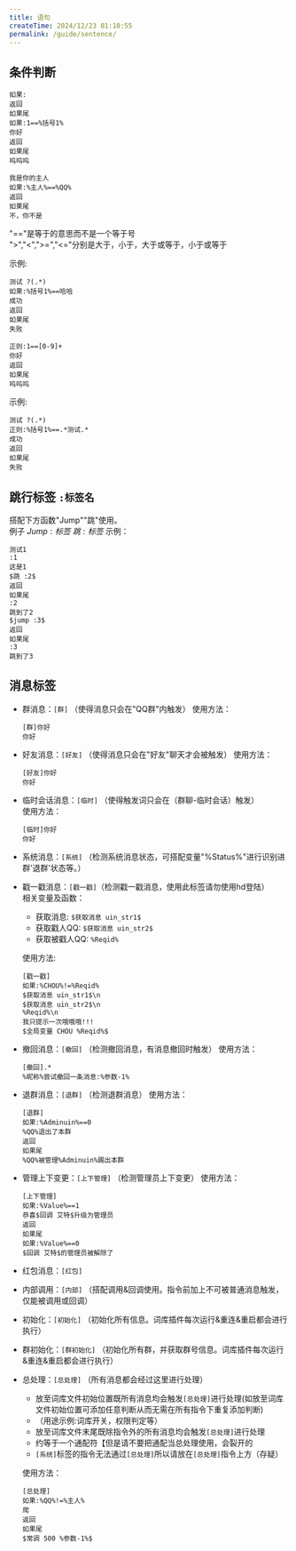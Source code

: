 ```yaml
---
title: 语句
createTime: 2024/12/23 01:10:55
permalink: /guide/sentence/
---
```


## 条件判断
```qr
如果:
返回
如果尾
如果:1==%括号1%
你好
返回
如果尾
呜呜呜

我是你的主人
如果:%主人%==%QQ%
返回
如果尾
不，你不是
```

"=="是等于的意思而不是一个等于号 \
">","<",">=","<="分别是大于，小于，大于或等于，小于或等于 

示例: 
```qr
测试 ?(.*)
如果:%括号1%==哈哈
成功
返回
如果尾
失败

正则:1==[0-9]+
你好
返回
如果尾
呜呜呜
```

示例:
```qr
测试 ?(.*)
正则:%括号1%==.*测试.*
成功
返回
如果尾
失败
```

## 跳行标签 `:标签名`
搭配下方函数"Jump""跳"使用。\
例子
    $Jump :标签$
    $跳 :标签$
示例：
```qr
测试1
:1
这是1
$跳 :2$
返回
如果尾
:2
跳到了2
$jump :3$
返回
如果尾
:3
跳到了3
```

## 消息标签
- 群消息：`[群]` （使得消息只会在"QQ群"内触发）
    使用方法：
    ```qr
    [群]你好
    你好
    ```
- 好友消息：`[好友]` （使得消息只会在"好友"聊天才会被触发）
    使用方法：
    ```qr
    [好友]你好
    你好
    ```
- 临时会话消息：`[临时]` （使得触发词只会在（群聊-临时会话）触发）\
    使用方法：
    ```qr
    [临时]你好
    你好
    ```
- 系统消息：`[系统]` （检测系统消息状态，可搭配变量"%Status%"进行识别进群'退群'状态等。）

- 戳一戳消息：`[戳一戳]`（检测戳一戳消息，使用此标签请勿使用hd登陆）\
    相关变量及函数：
    - 获取消息: `$获取消息 uin_str1$`
    - 获取戳人QQ: `$获取消息 uin_str2$`
    - 获取被戳人QQ: `%Reqid%`
    
    使用方法:
    ```qr
    [戳一戳]
    如果:%CHOU%!=%Reqid%
    $获取消息 uin_str1$\n
    $获取消息 uin_str2$\n
    %Reqid%\n
    我只提示一次哦哦哦!!!
    $全局变量 CHOU %Reqid%$
    ```
- 撤回消息：`[撤回]` （检测撤回消息，有消息撤回时触发）
    使用方法：
    ```qr
    [撤回].*
    %昵称%尝试撤回一条消息:%参数-1%
    ```
- 退群消息：`[退群]` （检测退群消息）
    使用方法：
    ```qr
    [退群]
    如果:%Adminuin%==0
    %QQ%退出了本群
    返回
    如果尾
    %QQ%被管理%Adminuin%踢出本群
    ```
- 管理上下变更：`[上下管理]` （检测管理员上下变更）
    使用方法：
    ```qr
    [上下管理]
    如果:%Value%==1
    恭喜$回调 艾特$升级为管理员
    返回
    如果尾
    如果:%Value%==0
    $回调 艾特$的管理员被解除了
    ```
- 红包消息：`[红包]`
- 内部调用：`[内部]` （搭配调用&回调使用。指令前加上不可被普通消息触发，仅能被调用或回调）
- 初始化：`[初始化]` （初始化所有信息。词库插件每次运行&重连&重启都会进行执行）
- 群初始化：`[群初始化]` （初始化所有群，并获取群号信息。词库插件每次运行&重连&重启都会进行执行）
- 总处理：`[总处理]` （所有消息都会经过这里进行处理）
    - 放至词库文件初始位置既所有消息均会触发`[总处理]`进行处理(如放至词库文件初始位置可添加任意判断从而无需在所有指令下重复添加判断)
    - （用途示例:词库开关，权限判定等）
    - 放至词库文件末尾既除指令外的所有消息均会触发`[总处理]`进行处理
    - 约等于一个通配符【但是请不要把通配当总处理使用，会裂开的
    - `[系统]`标签的指令无法通过`[总处理]`所以请放在`[总处理]`指令上方（存疑）

    使用方法：
    ```qr
    [总处理]
    如果:%QQ%!=%主人%
    爬
    返回
    如果尾
    $常调 500 %参数-1%$
    ```